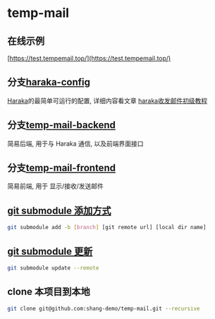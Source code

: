 # temp-mail

## 在线示例  
[https://test.tempemail.top/](https://test.tempemail.top/)

## 分支[haraka-config](https://github.com/shang-demo/temp-mail/tree/haraka-config)  
[Haraka](https://github.com/haraka/Haraka)的最简单可运行的配置, 详细内容看文章 [haraka收发邮件初级教程](https://blog.xinshangshangxin.com/2018/02/04/haraka-introduction/)

## 分支[temp-mail-backend](https://github.com/shang-demo/temp-mail/tree/temp-mail-backend)  
简易后端, 用于与 Haraka 通信, 以及前端界面接口

## 分支[temp-mail-frontend](https://github.com/shang-demo/temp-mail/tree/temp-mail-frontend)
简易前端, 用于 显示/接收/发送邮件

## [git submodule 添加方式](https://stackoverflow.com/questions/1777854/git-submodules-specify-a-branch-tag#answer-15782629)
```bash
git submodule add -b [branch] [git remote url] [local dir name]
```

## [git submodule 更新](https://stackoverflow.com/questions/1777854/git-submodules-specify-a-branch-tag#answer-15782629)
```bash
git submodule update --remote
```

## clone 本项目到本地
```bash
git clone git@github.com:shang-demo/temp-mail.git --recursive
```
